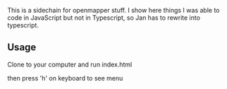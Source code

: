 This is a sidechain for openmapper stuff.
I show here things I was able to code in JavaScript but not in Typescript, so Jan has to rewrite into typescript.

## Usage
Clone to your computer and run index.html

then press 'h' on keyboard to see menu
